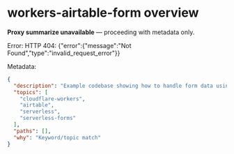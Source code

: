# workers-airtable-form overview

**Proxy summarize unavailable** — proceeding with metadata only.

Error: HTTP 404: {"error":{"message":"Not Found","type":"invalid_request_error"}}

Metadata:
```json
{
  "description": "Example codebase showing how to handle form data using Cloudflare Workers serverless functions - sending the data to Airtable",
  "topics": [
    "cloudflare-workers",
    "airtable",
    "serverless",
    "serverless-forms"
  ],
  "paths": [],
  "why": "Keyword/topic match"
}
```